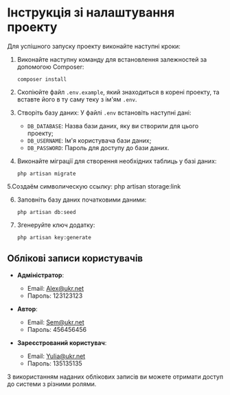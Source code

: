 # Інструкція зі налаштування проекту

Для успішного запуску проекту виконайте наступні кроки:

1. Виконайте наступну команду для встановлення залежностей за допомогою Composer:
    ```
    composer install
    ```

2. Скопіюйте файл `.env.example`, який знаходиться в корені проекту, та вставте його в ту саму теку з ім'ям `.env`.

3. Створіть базу даних:
   У файлі `.env` встановіть наступні дані:

    - `DB_DATABASE`: Назва бази даних, яку ви створили для цього проекту;
    - `DB_USERNAME`: Ім'я користувача бази даних;
    - `DB_PASSWORD`: Пароль для доступу до бази даних.

4. Виконайте міграції для створення необхідних таблиць у базі даних:
    ```
    php artisan migrate
    ```
5.Создаём символическую ссылку:
    php artisan storage:link

6. Заповніть базу даних початковими даними:
    ```
    php artisan db:seed
    ```

7. Згенеруйте ключ додатку:
    ```
    php artisan key:generate
    ```

## Облікові записи користувачів

- **Адміністратор**:
    - Email: Alex@ukr.net
    - Пароль: 123123123

- **Автор**:
    - Email: Sem@ukr.net
    - Пароль: 456456456

- **Зареєстрований користувач**:
    - Email: Yulia@ukr.net
    - Пароль: 135135135

З використанням наданих облікових записів ви можете отримати доступ до системи з різними ролями.
